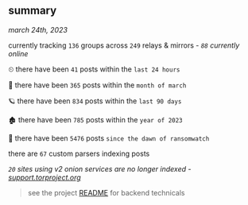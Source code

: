 
## summary
_march 24th, 2023_

currently tracking `136` groups across `249` relays & mirrors - _`88` currently online_

⏲ there have been `41` posts within the `last 24 hours`

🦈 there have been `365` posts within the `month of march`

🪐 there have been `834` posts within the `last 90 days`

🏚 there have been `785` posts within the `year of 2023`

🦕 there have been `5476` posts `since the dawn of ransomwatch`

there are `67` custom parsers indexing posts

_`20` sites using v2 onion services are no longer indexed - [support.torproject.org](https://support.torproject.org/onionservices/v2-deprecation/)_

> see the project [README](https://github.com/joshhighet/ransomwatch#ransomwatch--) for backend technicals
